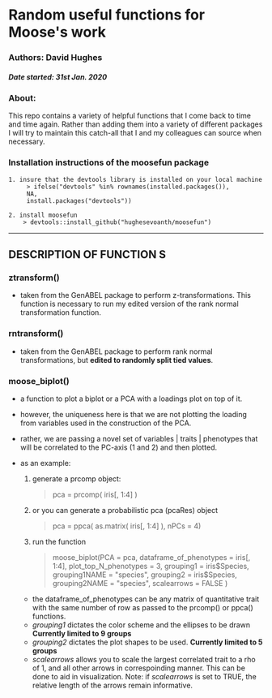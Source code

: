 # Random useful functions for Moose's work

### Authors: David Hughes 
##### Date started: 31st Jan. 2020

### About:

This repo contains a variety of helpful functions that I come back to time and time again.  Rather than adding them into a variety of different packages I will try to maintain this catch-all that I and my colleagues can source when necessary. 

### Installation instructions of the moosefun package

	1. insure that the devtools library is installed on your local machine
		 > ifelse("devtools" %in% rownames(installed.packages()), 
		 NA, 
		 install.packages("devtools"))
		 
	2. install moosefun
		> devtools::install_github("hughesevoanth/moosefun")

___
		
## DESCRIPTION OF FUNCTION S

### ztransform()
- taken from the GenABEL package to perform z-transformations. This function is necessary to run my edited version of the rank normal transformation function.

### rntransform()
- taken from the GenABEL package to perform rank normal transformations, but **edited to randomly split tied values**. 

### moose_biplot()
-  a function to plot a biplot or a PCA with a loadings plot on top of it. 
-  however, the uniqueness here is that we are not plotting the loading from variables used in the construction of the PCA. 
- rather, we are passing a novel set of variables | traits | phenotypes that will be correlated to the PC-axis (1 and 2) and then plotted. 
- as an example:
	1. generate a prcomp object:
		> pca = prcomp( iris[, 1:4] )
	
	2. or you can generate a probabilistic pca (pcaRes) object
		> pca = ppca( as.matrix( iris[, 1:4] ), nPCs = 4)
	
	3. run the function
		> moose_biplot(PCA = pca, dataframe_of_phenotypes = iris[, 1:4], 
             plot_top_N_phenotypes = 3, 
             grouping1 = iris$Species, grouping1NAME = "species",
             grouping2 = iris$Species, grouping2NAME =  "species",
             scalearrows = FALSE )

	- the dataframe_of_phenotypes can be any matrix of quantitative trait with the same number of row as passed to the prcomp() or ppca() functions.
	- *grouping1* dictates the color scheme and the ellipses to be drawn **Currently limited to 9 groups**
	- *grouping2* dictates the plot shapes to be used. **Currently limited to 5 groups**
	- *scalearrows* allows you to scale the largest correlated trait to a rho of 1, and all other arrows in correspoinding manner. This can be done to aid in visualization. Note:  if *scalearrows* is set to TRUE, the relative length of the arrows remain informative.
	